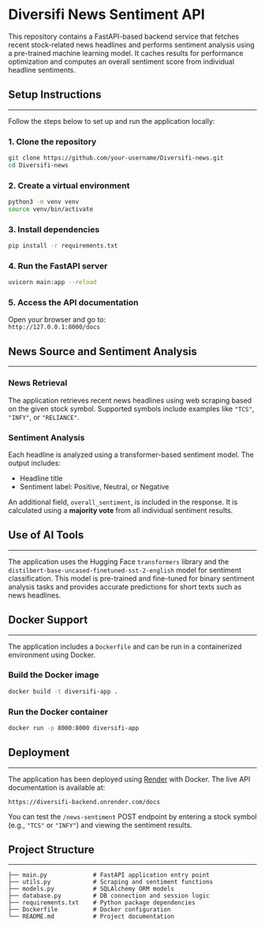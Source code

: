 # Diversifi News Sentiment API

This repository contains a FastAPI-based backend service that fetches recent stock-related news headlines and performs sentiment analysis using a pre-trained machine learning model. It caches results for performance optimization and computes an overall sentiment score from individual headline sentiments.


## Setup Instructions
---

Follow the steps below to set up and run the application locally:

### 1. Clone the repository

```bash
git clone https://github.com/your-username/Diversifi-news.git
cd Diversifi-news
```

### 2. Create a virtual environment

```bash
python3 -m venv venv
source venv/bin/activate
```

### 3. Install dependencies

```bash
pip install -r requirements.txt
```

### 4. Run the FastAPI server

```bash
uvicorn main:app --reload
```

### 5. Access the API documentation

Open your browser and go to:  
`http://127.0.0.1:8000/docs`


## News Source and Sentiment Analysis
---

### News Retrieval

The application retrieves recent news headlines using web scraping based on the given stock symbol. Supported symbols include examples like `"TCS"`, `"INFY"`, or `"RELIANCE"`.

### Sentiment Analysis

Each headline is analyzed using a transformer-based sentiment model. The output includes:

- Headline title
- Sentiment label: Positive, Neutral, or Negative

An additional field, `overall_sentiment`, is included in the response. It is calculated using a **majority vote** from all individual sentiment results.


## Use of AI Tools
---

The application uses the Hugging Face `transformers` library and the `distilbert-base-uncased-finetuned-sst-2-english` model for sentiment classification. This model is pre-trained and fine-tuned for binary sentiment analysis tasks and provides accurate predictions for short texts such as news headlines.


## Docker Support
---

The application includes a `Dockerfile` and can be run in a containerized environment using Docker.

### Build the Docker image

```bash
docker build -t diversifi-app .
```

### Run the Docker container

```bash
docker run -p 8000:8000 diversifi-app
```


## Deployment
---

The application has been deployed using [Render](https://render.com) with Docker. The live API documentation is available at:

```
https://diversifi-backend.onrender.com/docs
```

You can test the `/news-sentiment` POST endpoint by entering a stock symbol (e.g., `"TCS"` or `"INFY"`) and viewing the sentiment results.


## Project Structure
---

```
├── main.py             # FastAPI application entry point
├── utils.py            # Scraping and sentiment functions
├── models.py           # SQLAlchemy ORM models
├── database.py         # DB connection and session logic
├── requirements.txt    # Python package dependencies
├── Dockerfile          # Docker configuration
└── README.md           # Project documentation
```
